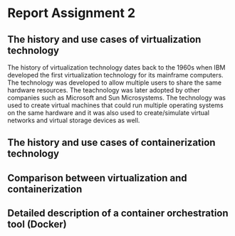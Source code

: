 # Report Assignment 2

## The history and use cases of virtualization technology
The history of virtualization technology dates back to the 1960s when IBM developed the first virtualization technology for its mainframe computers. The technology was developed to allow multiple users to share the same hardware resources.
The teachnology was later adopted by other companies such as Microsoft and Sun Microsystems. The technology was used to create virtual machines that could run multiple operating systems on the same hardware and it was also used to create/simulate virtual networks and virtual storage devices as well.

## The history and use cases of containerization technology


## Comparison between virtualization and containerization

## Detailed description of a container orchestration tool (Docker)

